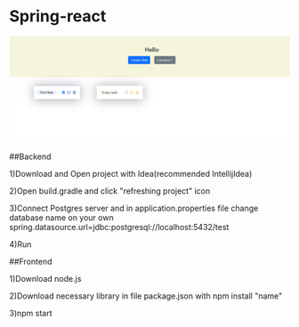 # Spring-react

<img src="image request and doc/img/main.png">

##Backend



1)Download and Open project with Idea(recommended IntellijIdea)

2)Open build.gradle and click "refreshing project" icon

3)Connect Postgres server and in application.properties file change database name on your own spring.datasource.url=jdbc:postgresql://localhost:5432/test

4)Run



##Frontend

1)Download node.js

2)Download necessary library in file package.json with npm install "name" 

3)npm start

